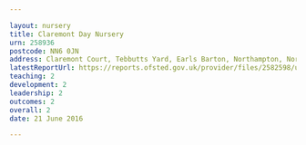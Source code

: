 ```yaml
---

layout: nursery
title: Claremont Day Nursery
urn: 258936
postcode: NN6 0JN
address: Claremont Court, Tebbutts Yard, Earls Barton, Northampton, Northamptonshire, NN6 0JN
latestReportUrl: https://reports.ofsted.gov.uk/provider/files/2582598/urn/258936.pdf
teaching: 2
development: 2
leadership: 2
outcomes: 2
overall: 2
date: 21 June 2016

---
```

